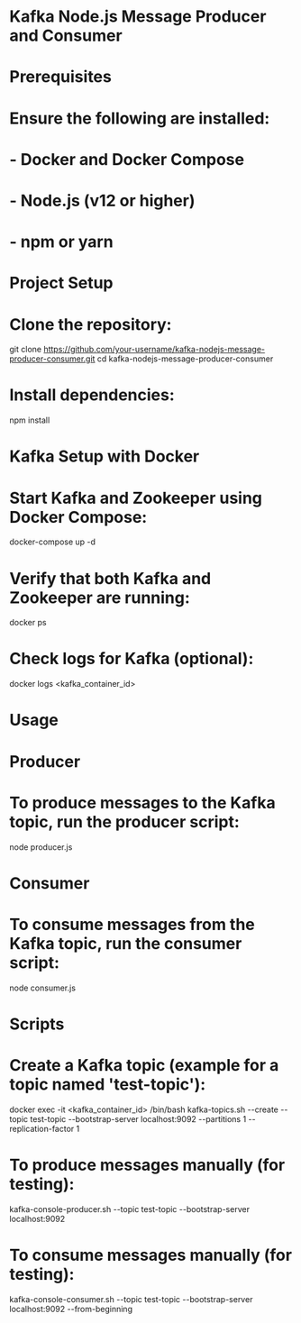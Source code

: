 # Kafka Node.js Message Producer and Consumer

# Prerequisites
# Ensure the following are installed:
# - Docker and Docker Compose
# - Node.js (v12 or higher)
# - npm or yarn

# Project Setup

# Clone the repository:
git clone https://github.com/your-username/kafka-nodejs-message-producer-consumer.git
cd kafka-nodejs-message-producer-consumer

# Install dependencies:
npm install

# Kafka Setup with Docker

# Start Kafka and Zookeeper using Docker Compose:
docker-compose up -d

# Verify that both Kafka and Zookeeper are running:
docker ps

# Check logs for Kafka (optional):
docker logs <kafka_container_id>

# Usage

# Producer
# To produce messages to the Kafka topic, run the producer script:
node producer.js

# Consumer
# To consume messages from the Kafka topic, run the consumer script:
node consumer.js

# Scripts

# Create a Kafka topic (example for a topic named 'test-topic'):
docker exec -it <kafka_container_id> /bin/bash
kafka-topics.sh --create --topic test-topic --bootstrap-server localhost:9092 --partitions 1 --replication-factor 1

# To produce messages manually (for testing):
kafka-console-producer.sh --topic test-topic --bootstrap-server localhost:9092

# To consume messages manually (for testing):
kafka-console-consumer.sh --topic test-topic --bootstrap-server localhost:9092 --from-beginning
